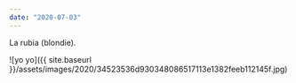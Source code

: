 ```yaml
---
date: "2020-07-03"
---
```


La rubia (blondie).

![yo yo]({{ site.baseurl }}/assets/images/2020/34523536d930348086517113e1382feeb112145f.jpg)
